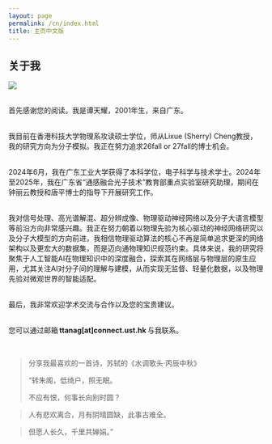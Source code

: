 ```yaml
---
layout: page
permalink: /cn/index.html
title: 主页中文版
---
```


## 关于我

<img src="https://caihanlin.com/backup/caihalin(2025).JPG" class="floatpic">

<br>首先感谢您的阅读。我是谭天耀，2001年生，来自广东。

<br>我目前在香港科技大学物理系攻读硕士学位，师从Lixue (Sherry) Cheng教授，我的研究方向为分子模拟。我正在努力追求26fall or 27fall的博士机会。

<br>2024年6月，我在广东工业大学获得了本科学位，电子科学与技术学士。2024年至2025年，我在广东省“通感融合光子技术”教育部重点实验室研究助理，期间在钟丽云教授和唐平博士的指导下开展研究工作。

<br>我对信号处理、高光谱解混、超分辨成像、物理驱动神经网络以及分子大语言模型等前沿方向非常感兴趣。我正在努力朝着以物理先验为核心驱动的神经网络研究以及分子大模型的方向前进，我相信物理驱动算法的核心不再是简单追求更深的网络架构以及更宏大的数据集，而是迈向通物理知识规范约束。具体来说，我的研究将聚焦于人工智能AI在物理知识中的深度融合，探索其在网络层与物理层的原生应用，尤其关注AI对分子间的理解与建模，从而实现无监督、轻量化数据，以及物理先验对微观世界的智能适配。

<br>最后，我非常欢迎学术交流与合作以及您的宝贵建议。

<br>您可以通过邮箱 **ttanag[at]connect.ust.hk** 与我联系。

<br>

> 分享我最喜欢的一首诗，苏轼的《水调歌头·丙辰中秋》
>
> “转朱阁，低绮户，照无眠。
>
> 不应有恨，何事长向别时圆？

> 人有悲欢离合，月有阴晴圆缺，此事古难全。

> 但愿人长久，千里共婵娟。”
